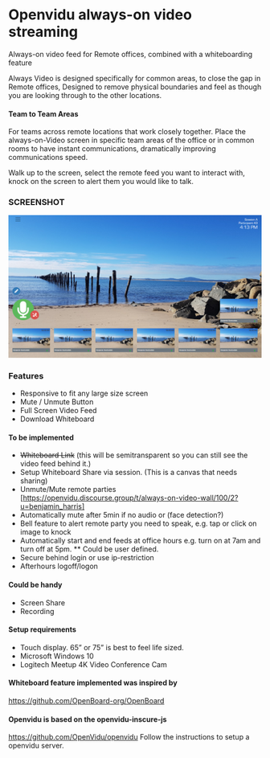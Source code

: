 # Openvidu always-on video streaming
Always-on video feed for Remote offices, combined with a whiteboarding feature

Always Video is designed specifically for common areas, to close the gap in Remote offices, Designed to remove physical boundaries and feel as though you are looking through to the other locations.

#### Team to Team Areas
For teams across remote locations that work closely together. Place the always-on-Video screen in specific team areas of the office or in common rooms to have instant communications, dramatically improving communications speed.

Walk up to the screen, select the remote feed you want to interact with, knock on the screen to alert them you would like to talk.

### SCREENSHOT
![SCREENSHOT](https://github.com/Bigben83/openvidu-always-on/blob/master/images/Screenshot.png)

### Features
* Responsive to fit any large size screen
* Mute / Unmute Button
* Full Screen Video Feed
* Download Whiteboard

#### To be implemented
* ~~Whiteboard Link~~  (this will be semitransparent so you can still see the video feed behind it.)
* Setup Whiteboard Share via session.  (This is a canvas that needs sharing)
* Unmute/Mute remote parties  [https://openvidu.discourse.group/t/always-on-video-wall/100/2?u=benjamin_harris]
* Automatically mute after 5min if no audio or (face detection?)
* Bell feature to alert remote party you need to speak, e.g. tap or click on image to knock
* Automatically start and end feeds at office hours e.g. turn on at 7am and turn off at 5pm. 
** Could be user defined.
* Secure behind login or use ip-restriction
* Afterhours logoff/logon

#### Could be handy
* Screen Share
* Recording

#### Setup requirements
* Touch display. 65” or 75” is best to feel life sized. 
* Microsoft Windows 10
* Logitech Meetup 4K Video Conference Cam

#### Whiteboard feature implemented was inspired by
https://github.com/OpenBoard-org/OpenBoard

#### Openvidu is based on the openvidu-inscure-js
https://github.com/OpenVidu/openvidu
Follow the instructions to setup a openvidu server.


